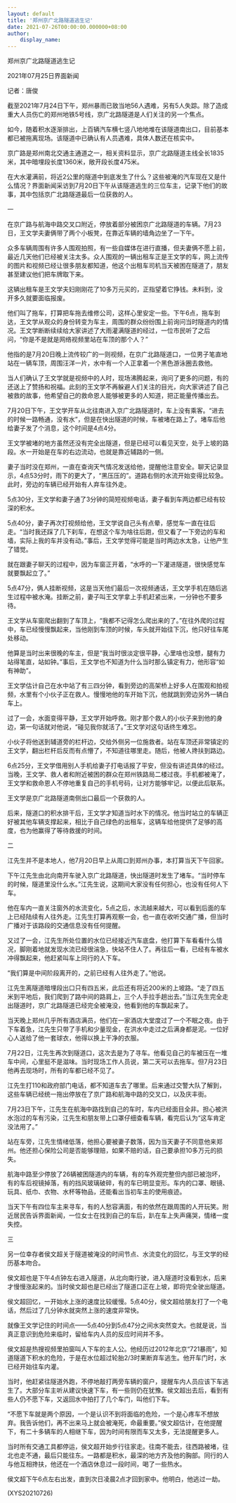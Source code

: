 ```yaml
---
layout: default
title: '郑州京广北路隧道逃生记'
date: 2021-07-26T00:00:00.000000+08:00
author:
    display_name: 
---
```


郑州京广北路隧道逃生记

2021年07月25日界面新闻

记者：唐俊

截至2021年7月24日下午，郑州暴雨已致当地56人遇难，另有5人失踪。除了造成重大人员伤亡的郑州地铁5号线，京广北路隧道是人们关注的另一个焦点。

如今，随着积水逐渐排出，上百辆汽车横七竖八地地堆在该隧道南出口，目前基本都已被拖离现场。该隧道中已确认有人员遇难，具体人数还在核实中。

京广路是郑州南北交通主通道之一，相关资料显示，京广北路隧道主线全长1835米，其中暗埋段长度1360米，敞开段长度475米。

在大水灌满前，将近2公里的隧道中到底发生了什么？这些被淹的汽车现在又是什么情况？界面新闻采访到7月20日下午从该隧道逃生的三位车主，记录下他们的故事，其中包括京广北路隧道最后一位获救的人。

一

在京广路与航海中路交叉口附近，停放着部分被困京广北路隧道的车辆。7月23日，王文学夫妻俩带了两个小板凳，在靠近车辆的墙角边坐了一下午。

众多车辆周围有许多人围观拍照，有一些自媒体在进行直播，但夫妻俩不愿上前，最近几天他们已经被关注太多。众人围观的一辆出租车正是王文学的车，网上流传的图片和视频已经让很多朋友都知道，他这个出租车司机当天被困在隧道了，朋友甚至建议他们把车牌取下来。

这辆出租车是王文学夫妇刚刚花了10多万元买的，正指望着它挣钱。未料到，没开多久就要面临报废。

他们叫了拖车，打算把车拖去维修公司，这样心里安定一些。下午6点，拖车到达，王文学从观众的身份转变为车主，周围的群众纷纷围上前询问当时隧道内的情况。王文学断断续续给大家讲述了大雨灌满隧道的经过，一位市民听了之后问，“你是不是就是网络视频里站在车顶的那个人？”

他指的是7月20日晚上流传较广的一则视频，在京广北路隧道口，一位男子笔直地站在一辆车顶，周围汪洋一片，水中有一个人正拿着一个黑色游泳圈去救他。

当人们确认了王文学就是视频中的人时，现场沸腾起来，询问了更多的问题，有的还送上了赞扬和祝福。此刻的王文学不再躲避人们关注的目光，向大家讲述了自己被救的故事，他希望自己的救命恩人能够被更多的人知道，把正能量传播出去。

7月20日下午，王文学开车从北往南进入京广北路隧道时，车上没有乘客。“进去的时候一路畅通，没有水”，但是在快出隧道的时候，车被堵在路上了。堵车后他给妻子发了个消息，这个时间是4点4分。

王文学被堵的地方虽然还没有完全出隧道，但是已经可以看见天空，处于上坡的路段。水一开始是在车的右边流动，也就是靠近辅路的一侧。

妻子当时没在郑州，一直在查询天气情况发送给他，提醒他注意安全。聊天记录显示，4点53分时，雨下的更大了，“黑压压的”。道路右侧的水流开始变得比较急。此时，旁边的车辆已经开始有人弃车往外走。

5点30分，王文学和妻子通了3分钟的简短视频电话，妻子看到车两边都已经有较深的积水。

5点40分，妻子再次打视频给他，王文学说自己头有点晕，感觉车一直在往后走。“当时我还踩了几下刹车，在想这个车为啥往后跑，但又看了一下旁边的车和墙，实际上我的车并没有动。”事后，王文学觉得可能是当时两边水太急，让他产生了错觉。

就在跟妻子聊天的过程中，因为车窗正开着，“水呼的一下灌进隧道，很快感觉车就要飘起立了。”

5点47分，俩人挂断视频，这是当天他们最后一次视频通话，王文学手机在随后逃生过程中被水淹。挂断之前，妻子叫王文学拿上手机赶紧出来，一分钟也不要多待。

王文学从车窗爬出翻到了车顶上，“我都不记得怎么爬出来的了。”在往外爬的过程中，车已经慢慢飘起来，当他刚到车顶的时候，车头就开始往下沉，他只好往车尾处移动。

他算是当时出来很晚的车主，但是“我当时很淡定很平静，心里啥也没想，腿有力站得笔直，站如钟。”事后，王文学也不知道为什么当时那么镇定有力，他形容“如有神助”。

王文学估计自己在水中站了有三四分钟，看到旁边的高架桥上好多人在围观和拍视频，水里有个小伙子正在救人。慢慢地他的车开始下沉，他就跳到旁边另外一辆白车上。

过了一会，水面变得平静，王文学开始呼救。刚才那个救人的小伙子来到他的身边，第一句话就对他说，“碰见我你就活了。”王文学对这句话终生难忘。

小伙子将他送到辅道旁的栏杆边，交给外侧另一位施救者。站在车顶还非常镇定的王文学，翻出栏杆后反而有点懵了，不知道往哪里走。随后，他被人搀扶到路边。

6点25分，王文学借用别人手机给妻子打电话报了平安，但没有讲述具体的经过。当晚，王文学、救人者和附近被困的群众在郑州铁路局二楼过夜。手机都被淹了，王文学和救命恩人不停地重复自己的手机号码，让对方能够牢记，以便此后联系。

王文学是京广北路隧道南侧出口最后一个获救的人。

后来，隧道口的积水排干后，王文学才知道当时水下的情况。他当时站立的车辆正好被其他车辆支撑起来，相比于自己绿色的出租车，这辆车给他提供了足够的高度，也为他赢得了等待救援的时间。

二

江先生并不是本地人，他7月20日早上从周口到郑州办事，本打算当天下午回家。

下午江先生由北向南开车驶入京广北路隧道，快出隧道时发生了堵车。“当时停车的时候，隧道里没什么水。”江先生说，这期间大家没有任何担心，也没有任何人下车。

他在车内一直关注窗外的水流变化，5点之后，水流越来越大，可以看到后面的车上已经陆续有人往外走。江先生打算再观察一会，也一直在收听交通广播，但当时广播对于该路段的交通信息没有任何提醒。

又过了一会，江先生所处位置的水位已经接近汽车底盘，他打算下车看看什么情况，脚刚着地就发现水流已经很湍急，快站不住人了。再往后一看，已经有车被水冲得飘起来，他赶紧叫车上同行的人下车。

“我们算是中间阶段离开的，之前已经有人往外走了。”他说。

江先生离隧道暗埋段出口只有四五米，此后还有将近200米的上坡路。“走了四五米到平地后，我们爬到了路中间的路肩上，三个人手拉手趟出去。”当江先生完全走出隧道时，京广北路隧道已经完全被淹没，他看到他的车飘起来了。

当天晚上郑州几乎所有酒店满员，他们在一家酒店大堂度过了一个不眠之夜。由于下车着急，江先生只带了手机和少量现金，在洪水中走过之后满身都是泥。一位好心人送给了他一套球衣，他得以换上干净的衣服。

7月22日，江先生再次到隧道口，这次去是为了寻车。他看见自己的车被压在一堆车中间，心里挺不是滋味。当时现场工作人员说，第二天可以去拖车。但7月23日他再去现场时，所有的车都已经不见了。

江先生打110和政府部门电话，都不知道车去了哪里。后来通过交警大队了解到，这些车辆已经统一拖出停放在了京广路和航海中路的交叉口，以及庆丰街。

7月23日下午，江先生在航海中路找到自己的车时，车内已经面目全非。担心被洪水泡过的车有污染，江先生和朋友带上口罩仔细查看车辆，看完后认为“这车肯定没法用了。”

站在车旁，江先生情绪低落，他担心要被妻子数落，因为当天妻子不同意他来郑州。他还担心保险公司是否能够理赔，如果不赔的话，自己要承担10多万元的损失。

航海中路至少停放了26辆被困隧道内的车辆，有的车外观完整但内部已被泡坏，有的车后视镜掉落，有的挡风玻璃破碎，有的车已明显变形。车内的口罩、眼镜、玩具、纸巾、衣物、水杯等物品，还能看出当初车主的使用痕迹。

当天下午有四位车主来寻车，有的人愁容满面，有的依然在跟周围的人开玩笑。附近居民告诉界面新闻，一位女士在找到自己的车后，趴在车上失声痛哭，情绪一度失控。

三

另一位幸存者侯文超关于隧道被淹没的时间节点、水流变化的回忆，与王文学的经历基本吻合。

侯文超也是下午4点钟左右进入隧道，从北向南行驶，进入隧道时没看到水，后来才慢慢涨起来的。当时侯文超也是已经出了隧道口正在上坡，即将完全驶出隧道。

侯文超回忆，一开始水上涨的速度比较缓慢。5点40分，侯文超给朋友打了一个电话，然后过了几分钟水就突然上涨的速度非常快。

就像王文学记住的时间点——5点40分到5点47分之间水突然变大。也就是说，当真正意识到危险来临时，留给车内人员的反应时间并不多。

侯文超是热搜视频里拍窗叫人下车的主人公。他经历过2012年北京“721暴雨”，知道隧道下积水的危险，于是在水位超过轮胎2/3时果断弃车逃生。他开车门时，水已经开始往车内灌。

当时，他赶紧往隧道外跑，不停地敲打两旁车辆的窗户，提醒车内人员应该下车逃生了。大部分车主听从建议快速下车，有一些则仍在犹豫。侯文超出去后，看到有些人仍不愿下车，又返回水中拍打了几个车门，叫他们下车。

“不愿下车就是两个原因，一个是认识不到将面临的危险，一个是心疼车不想放弃。我告诉他们，再不出来马上就会被淹死，命最重要。”侯文超估计，在他提醒下，有二十多辆车的人相继下车，因为时间有限而车又太多，无法提醒更多人。

当时所有交通工具都停运，侯文超开始步行往家走。往南不能去，往西路被堵，往北也走不通，最后只能往东。一路都是积水，最深的地方齐及他的胸部。同行的人与他互相搀扶，他还在一个酒店休息过一段时间，喝了一些热水。

侯文超下午6点左右出发，直到次日凌晨2点才回到家中。他明白，他逃过一劫。

(XYS20210726)


